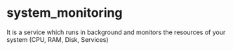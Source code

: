 # system_monitoring
It is a service which runs in background and monitors the resources of your system (CPU, RAM, Disk, Services)
